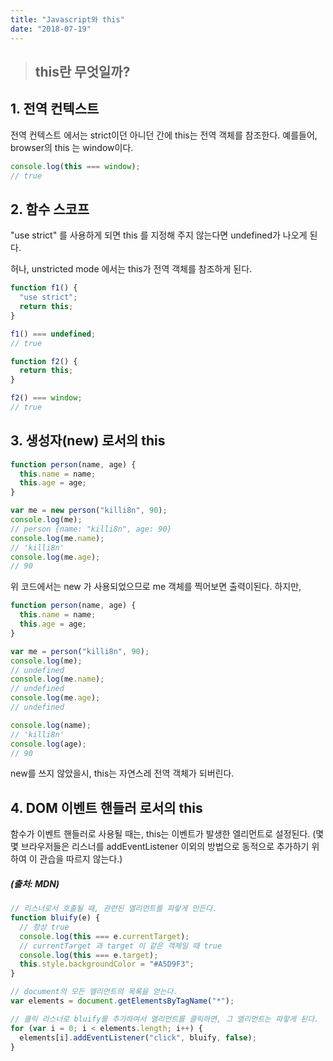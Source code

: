 ```yaml
---
title: "Javascript와 this"
date: "2018-07-19"
---
```


> ## this란 무엇일까?

## 1. 전역 컨텍스트

전역 컨텍스트 에서는 strict이던 아니던 간에 this는 전역 객체를 참조한다.
예를들어, browser의 this 는 window이다.

```javascript
console.log(this === window);
// true
```

## 2. 함수 스코프

"use strict" 를 사용하게 되면
this 를 지정해 주지 않는다면 undefined가 나오게 된다.

허나, unstricted mode 에서는 this가 전역 객체를 참조하게 된다.

```javascript
function f1() {
  "use strict";
  return this;
}

f1() === undefined;
// true

function f2() {
  return this;
}

f2() === window;
// true
```

## 3. 생성자(new) 로서의 this

```javascript
function person(name, age) {
  this.name = name;
  this.age = age;
}

var me = new person("killi8n", 90);
console.log(me);
// person {name: "killi8n", age: 90}
console.log(me.name);
// 'killi8n'
console.log(me.age);
// 90
```

위 코드에서는 new 가 사용되었으므로 me 객체를 찍어보면 출력이된다. 하지만,

```javascript
function person(name, age) {
  this.name = name;
  this.age = age;
}

var me = person("killi8n", 90);
console.log(me);
// undefined
console.log(me.name);
// undefined
console.log(me.age);
// undefined

console.log(name);
// 'killi8n'
console.log(age);
// 90
```

new를 쓰지 않았을시, this는 자연스레 전역 객체가 되버린다.

## 4. DOM 이벤트 핸들러 로서의 this

함수가 이벤트 핸들러로 사용될 때는, this는 이벤트가 발생한 엘리먼트로 설정된다. (몇몇 브라우저들은 리스너를 addEventListener 이외의 방법으로 동적으로 추가하기 위하여 이 관습을 따르지 않는다.)

##### (출처: MDN)

```javascript
// 리스너로서 호출될 때, 관련된 엘리먼트를 파랗게 만든다.
function bluify(e) {
  // 항상 true
  console.log(this === e.currentTarget);
  // currentTarget 과 target 이 같은 객체일 때 true
  console.log(this === e.target);
  this.style.backgroundColor = "#A5D9F3";
}

// document의 모든 엘리먼트의 목록을 얻는다.
var elements = document.getElementsByTagName("*");

// 클릭 리스너로 bluify를 추가하여서 엘리먼트를 클릭하면, 그 엘리먼트는 파랗게 된다.
for (var i = 0; i < elements.length; i++) {
  elements[i].addEventListener("click", bluify, false);
}
```
